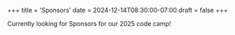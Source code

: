+++
title = 'Sponsors'
date = 2024-12-14T08:30:00-07:00
draft = false
+++

Currently looking for Sponsors for our 2025 code camp!